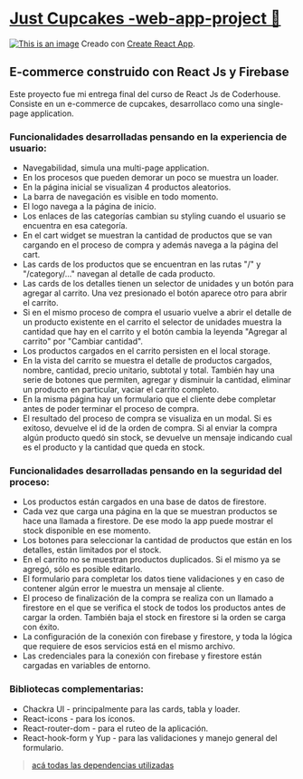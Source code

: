 # [Just Cupcakes -web-app-project 👋](https://entrega-final-react-js-coderhouse.netlify.app/)

[![This is an image](https://res.cloudinary.com/dystdxfua/image/upload/v1674270280/just%20cupcakes/just-cupcake-home_lm19vv.jpg)](https://entrega-final-react-js-coderhouse.netlify.app/)
Creado con [Create React App](https://github.com/facebook/create-react-app).

## E-commerce construido con React Js y Firebase

Este proyecto fue mi entrega final del curso de React Js de Coderhouse.\
Consiste en un e-commerce de cupcakes, desarrollaco como una single-page application.

### Funcionalidades desarrolladas pensando en la experiencia de usuario:

- Navegabilidad, simula una multi-page application.
- En los procesos que pueden demorar un poco se muestra un loader.
- En la página inicial se visualizan 4 productos aleatorios.
- La barra de navegación es visible en todo momento.
- El logo navega a la página de inicio.
- Los enlaces de las categorías cambian su styling cuando el usuario se encuentra en esa categoría.
- En el cart widget se muestran la cantidad de productos que se van cargando en el proceso de compra y además navega a la página del cart.
- Las cards de los productos que se encuentran en las rutas "/" y "/category/..." navegan al detalle de cada producto.
- Las cards de los detalles tienen un selector de unidades y un botón para agregar al carrito. Una vez presionado el botón aparece otro para abrir el carrito.
- Si en el mismo proceso de compra el usuario vuelve a abrir el detalle de un producto existente en el carrito el selector de unidades muestra la cantidad que hay en el carrito y el botón cambia la leyenda "Agregar al carrito" por "Cambiar cantidad".
- Los productos cargados en el carrito persisten en el local storage.
- En la vista del carrito se muestra el detalle de productos cargados, nombre, cantidad, precio unitario, subtotal y total. También hay una serie de botones que permiten, agregar y disminuir la cantidad, eliminar un producto en particular, vaciar el carrito completo.
- En la misma página hay un formulario que el cliente debe completar antes de poder terminar el proceso de compra.
- El resultado del proceso de compra se visualiza en un modal. Si es exitoso, devuelve el id de la orden de compra. Si al enviar la compra algún producto quedó sin stock, se devuelve un mensaje indicando cual es el producto y la cantidad que queda en stock.

### Funcionalidades desarrolladas pensando en la seguridad del proceso:

- Los productos están cargados en una base de datos de firestore.
- Cada vez que carga una página en la que se muestran productos se hace una llamada a firestore. De ese modo la app puede mostrar el stock disponible en ese momento.
- Los botones para seleccionar la cantidad de productos que están en los detalles, están limitados por el stock.
- En el carrito no se muestran productos duplicados. Si el mismo ya se agregó, sólo es posible editarlo.
- El formulario para completar los datos tiene validaciones y en caso de contener algún error le muestra un mensaje al cliente.
- El proceso de finalización de la compra se realiza con un llamado a firestore en el que se verifica el stock de todos los productos antes de cargar la orden. También baja el stock en firestore si la orden se carga con éxito.
- La configuración de la conexión con firebase y firestore, y toda la lógica que requiere de esos servicios está en el mismo archivo.
- Las credenciales para la conexión con firebase y firestore están cargadas en variables de entorno.

### Bibliotecas complementarias:

- Chackra UI - principalmente para las cards, tabla y loader.
- React-icons - para los íconos.
- React-router-dom - para el ruteo de la aplicación.
- React-hook-form y Yup - para las validaciones y manejo general del formulario.

> [acá todas las dependencias utilizadas](https://github.com/MariaSoledadHiga/react-js-entrega-final/blob/main/package.json)
